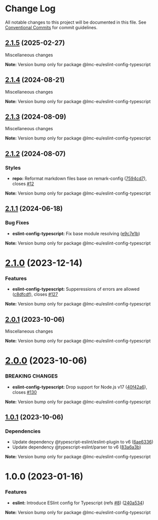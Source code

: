# Change Log

All notable changes to this project will be documented in this file.
See [Conventional Commits](https://conventionalcommits.org) for commit guidelines.

<a name="2.1.5"></a>

## [2.1.5](https://github.com/lmc-eu/code-quality-tools/compare/@lmc-eu/eslint-config-typescript@2.1.4...@lmc-eu/eslint-config-typescript@2.1.5) (2025-02-27)

Miscellaneous changes

**Note:** Version bump only for package @lmc-eu/eslint-config-typescript

<a name="2.1.4"></a>

## [2.1.4](https://github.com/lmc-eu/code-quality-tools/compare/@lmc-eu/eslint-config-typescript@2.1.3...@lmc-eu/eslint-config-typescript@2.1.4) (2024-08-21)

Miscellaneous changes

**Note:** Version bump only for package @lmc-eu/eslint-config-typescript

<a name="2.1.3"></a>

## [2.1.3](https://github.com/lmc-eu/code-quality-tools/compare/@lmc-eu/eslint-config-typescript@2.1.2...@lmc-eu/eslint-config-typescript@2.1.3) (2024-08-09)

Miscellaneous changes

**Note:** Version bump only for package @lmc-eu/eslint-config-typescript

<a name="2.1.2"></a>

## [2.1.2](https://github.com/lmc-eu/code-quality-tools/compare/@lmc-eu/eslint-config-typescript@2.1.1...@lmc-eu/eslint-config-typescript@2.1.2) (2024-08-07)

### Styles

- **repo:** Reformat markdown files base on remark-config ([7594cd7](https://github.com/lmc-eu/code-quality-tools/commit/7594cd7)), closes [#12](https://github.com/lmc-eu/code-quality-tools/issues/12)

**Note:** Version bump only for package @lmc-eu/eslint-config-typescript

<a name="2.1.1"></a>

## [2.1.1](https://github.com/lmc-eu/code-quality-tools/compare/@lmc-eu/eslint-config-typescript@2.1.0...@lmc-eu/eslint-config-typescript@2.1.1) (2024-06-18)

### Bug Fixes

- **eslint-config-typescript:** Fix base module resolving ([e9c7e1b](https://github.com/lmc-eu/code-quality-tools/commit/e9c7e1b))

**Note:** Version bump only for package @lmc-eu/eslint-config-typescript

<a name="2.1.0"></a>

# [2.1.0](https://github.com/lmc-eu/code-quality-tools/compare/@lmc-eu/eslint-config-typescript@2.0.1...@lmc-eu/eslint-config-typescript@2.1.0) (2023-12-14)

### Features

- **eslint-config-typescript:** Supperessions of errors are allowed ([c8dfcdf](https://github.com/lmc-eu/code-quality-tools/commit/c8dfcdf)), closes [#127](https://github.com/lmc-eu/code-quality-tools/issues/127)

**Note:** Version bump only for package @lmc-eu/eslint-config-typescript

<a name="2.0.1"></a>

## [2.0.1](https://github.com/lmc-eu/code-quality-tools/compare/@lmc-eu/eslint-config-typescript@2.0.0...@lmc-eu/eslint-config-typescript@2.0.1) (2023-10-06)

Miscellaneous changes

**Note:** Version bump only for package @lmc-eu/eslint-config-typescript

<a name="2.0.0"></a>

# [2.0.0](https://github.com/lmc-eu/code-quality-tools/compare/@lmc-eu/eslint-config-typescript@1.0.1...@lmc-eu/eslint-config-typescript@2.0.0) (2023-10-06)

### BREAKING CHANGES

- **eslint-config-typescript:** Drop support for Node.js v17 ([40f42a6](https://github.com/lmc-eu/code-quality-tools/commit/40f42a6)), closes [#130](https://github.com/lmc-eu/code-quality-tools/issues/130)

**Note:** Version bump only for package @lmc-eu/eslint-config-typescript

<a name="1.0.1"></a>

## [1.0.1](https://github.com/lmc-eu/code-quality-tools/compare/@lmc-eu/eslint-config-typescript@1.0.0...@lmc-eu/eslint-config-typescript@1.0.1) (2023-10-06)

### Dependencies

- Update dependency @typescript-eslint/eslint-plugin to v6 ([6ae6336](https://github.com/lmc-eu/code-quality-tools/commit/6ae6336))
- Update dependency @typescript-eslint/parser to v6 ([83a6a3b](https://github.com/lmc-eu/code-quality-tools/commit/83a6a3b))

**Note:** Version bump only for package @lmc-eu/eslint-config-typescript

<a name="1.0.0"></a>

# 1.0.0 (2023-01-16)

### Features

- **eslint:** Introduce ESlint config for Typescript (refs [#8](https://github.com/lmc-eu/code-quality-tools/issues/8)) ([240a534](https://github.com/lmc-eu/code-quality-tools/commit/240a534))

**Note:** Version bump only for package @lmc-eu/eslint-config-typescript
